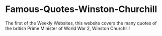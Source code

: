 # Famous-Quotes-Winston-Churchill
The first of the Weekly Websites, this website covers the many quotes of the british Prime Minister of World War 2, Winston Churchill!
